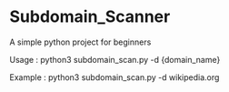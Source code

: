 # Subdomain_Scanner
A simple python project for beginners

Usage : python3 subdomain_scan.py -d {domain_name}

Example : python3 subdomain_scan.py -d wikipedia.org
